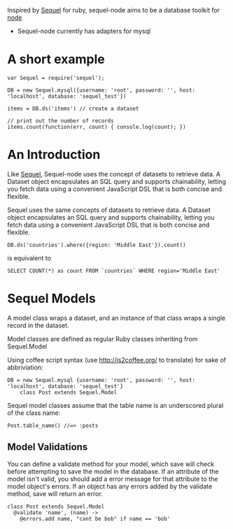 Inspired by [Sequel] for ruby, sequel-node aims to be a database toolkit for
[node]

* Sequel-node currently has adapters for mysql

# A short example #

    var Sequel = require('sequel');

    DB = new Sequel.mysql({username: 'root', password: '', host: 'localhost', database: 'sequel_test'})

    items = DB.ds('items') // create a dataset

    // print out the number of records
    items.count(function(err, count) { console.log(count); })

# An Introduction #

Like [Sequel], Sequel-node uses the concept of datasets to retrieve data. A Dataset
object encapsulates an SQL query and supports chainability, letting you fetch
data using a convenient JavaScript DSL that is both concise and flexible.

Sequel uses the same concepts of datasets to retrieve data. A Dataset object
encapsulates an SQL query and supports chainability, letting you fetch data
using a convenient JavaScript DSL that is both concise and flexible.

    DB.ds('countries').where({region: 'Middle East'}).count()

is equivalent to

    SELECT COUNT(*) as count FROM `countries` WHERE region='Middle East'


# Sequel Models #
A model class wraps a dataset, and an instance of that class wraps a single
record in the dataset.

Model classes are defined as regular Ruby classes inheriting from
Sequel.Model

Using coffee script syntax (use http://js2coffee.org/ to translate) for sake
of abbriviation:

    DB = new Sequel.mysql {username: 'root', password: '', host: 'localhost', database: 'sequel_test'}
        class Post extends Sequel.Model

Sequel model classes assume that the table name is an underscored plural of
the class name:

    Post.table_name() //=> :posts

## Model Validations ##
You can define a validate method for your model, which save will check before
attempting to save the model in the database. If an attribute of the model
isn't valid, you should add a error message for that attribute to the model
object's errors. If an object has any errors added by the validate method,
save will return an error.

    class Post extends Sequel.Model
      @validate 'name', (name) ->
        @errors.add name, "cant be bob" if name == 'bob'

[Sequel]: http://sequel.rubyforge.org/
[node]: http://nodejs.org/
